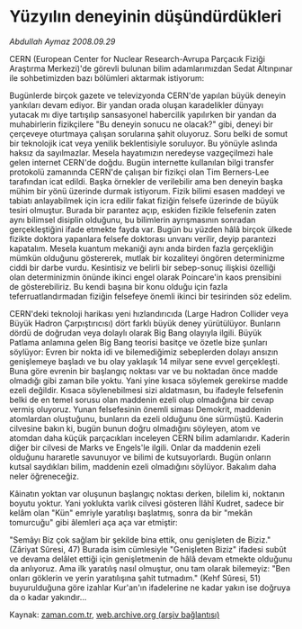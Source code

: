 # Yüzyılın deneyinin düşündürdükleri

*Abdullah Aymaz 2008.09.29*

<tr><td class="metin" colspan="2" style="padding-top: 20px; padding-left: 5px; padding-right: 10px;">CERN (European Center for Nuclear Research-Avrupa Parçacık Fiziği Araştırma Merkezi)'de görevli bulunan bilim adamlarımızdan Sedat Altınpınar ile sohbetimizden bazı bölümleri aktarmak istiyorum:</td></tr><tr><td class="metin" colspan="2" style="padding-top: 20px; padding-left: 5px; padding-right: 10px;"><p> Bugünlerde birçok gazete ve televizyonda CERN'de yapılan büyük deneyin yankıları devam ediyor. Bir yandan orada oluşan karadelikler dünyayı yutacak mı diye tartışılıp sansasyonel habercilik yapılırken bir yandan da muhabirlerin fizikçilere "Bu deneyin sonucu ne olacak?" gibi, deneyi bir çerçeveye oturtmaya çalışan sorularına şahit oluyoruz. Soru belki de somut bir teknolojik icat veya yenilik beklentisiyle soruluyor. Bu yönüyle aslında haksız da sayılmazlar. Mesela hayatımızın neredeyse vazgeçilmezi hale gelen internet CERN'de doğdu. Bugün internette kullanılan bilgi transfer protokolü zamanında CERN'de çalışan bir fizikçi olan Tim Berners-Lee tarafından icat edildi. Başka örnekler de verilebilir ama ben deneyin başka mühim bir yönü üzerinde durmak istiyorum. Fizik bilimi esasen maddeyi ve tabiatı anlayabilmek için icra edilir fakat fiziğin felsefe üzerinde de büyük tesiri olmuştur. Burada bir parantez açıp, eskiden fizikle felsefenin zaten aynı bilimsel disiplin olduğunu, bu bilimlerin ayrışmasının sonradan gerçekleştiğini ifade etmekte fayda var. Bugün bu yüzden hâlâ birçok ülkede fizikte doktora yapanlara felsefe doktorası unvanı verilir, deyip parantezi kapatalım. Mesela kuantum mekaniği aynı anda birden fazla gerçekliğin mümkün olduğunu göstererek, mutlak bir kozaliteyi öngören determinizme ciddi bir darbe vurdu. Kesintisiz ve belirli bir sebep-sonuç ilişkisi özelliği olan determinizmin önünde ikinci engel olarak Poincare'in kaos prensibini de gösterebiliriz. Bu kendi başına bir konu olduğu için fazla teferruatlandırmadan fiziğin felsefeye önemli ikinci bir tesirinden söz edelim. 
<p> CERN'deki teknoloji harikası yeni hızlandırıcıda (Large Hadron Collider veya Büyük Hadron Çarpıştırıcısı) dört farklı büyük deney yürütülüyor. Bunların dördü de doğrudan veya dolaylı olarak Big Bang olayıyla ilgili. Büyük Patlama anlamına gelen Big Bang teorisi basitçe ve özetle bize şunları söylüyor: Evren bir nokta idi ve bilemediğimiz sebeplerden dolayı ansızın genişlemeye başladı ve bu olay yaklaşık 14 milyar sene evvel gerçekleşti. Buna göre evrenin bir başlangıç noktası var ve bu noktadan önce madde olmadığı gibi zaman bile yoktu. Yani yine kısaca söylemek gerekirse madde ezeli değildir. Kısaca söylenebilmesi sizi aldatmasın, bu ifadeyle felsefenin belki de en temel sorusu olan maddenin ezeli olup olmadığına bir cevap vermiş oluyoruz. Yunan felsefesinin önemli siması Demokrit, maddenin atomlardan oluştuğunu, bunların da ezeli olduğunu öne sürmüştü. Kaderin cilvesine bakın ki, bugün bunun doğru olmadığını söyleyen, atom ve atomdan daha küçük parçacıkları inceleyen CERN bilim adamlarıdır. Kaderin diğer bir cilvesi de Marks ve Engels'le ilgili. Onlar da maddenin ezeli olduğunu hararetle savunuyor ve bilimi de kutsuyorlardı. Bugün onların kutsal saydıkları bilim, maddenin ezeli olmadığını söylüyor. Bakalım daha neler öğreneceğiz.
<p> Kâinatın yoktan var oluşunun başlangıç noktası derken, bilelim ki, noktanın boyutu yoktur. Yani yoklukta varlık cilvesi gösteren İlâhî Kudret, sadece bir kelâm olan "Kün" emriyle yaratılışı başlatmış, sonra da bir "mekân tomurcuğu" gibi âlemleri aça aça var etmiştir:
<p> "Semâyı Biz çok sağlam bir şekilde bina ettik, onu genişleten de Biziz." (Zâriyat Sûresi, 47) Burada isim cümlesiyle "Genişleten Biziz" ifadesi subût ve devama delâlet ettiği için genişletmenin de hâlâ devam etmekte olduğunu da anlıyoruz. Ama ilk yaratılış nasıl olmuştur, onu tam olarak bilemeyiz: "Ben onları göklerin ve yerin yaratılışına şahit tutmadım." (Kehf Sûresi, 51) buyurulduğuna göre izahlar Kur'an'ın ifadelerine ne kadar yakın ise doğruya da o kadar yakındır... <br/></p></p></p></p></td></tr>

Kaynak: [zaman.com.tr](http://zaman.com.tr/yazar.do?yazino=743798), [web.archive.org (arşiv bağlantısı)](http://web.archive.org/web/20081009220754/http://www.zaman.com.tr:80/yazar.do?yazino=743798)
